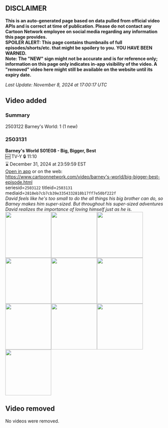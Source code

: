 ## DISCLAIMER
**This is an auto-generated page based on data pulled from official video APIs and is correct at time of publication. Please do not contact any Cartoon Network employee on social media regarding any information this page provides.**  
**SPOILER ALERT: This page contains thumbnails of full episodes/shorts/etc. that might be spoilery to you. YOU HAVE BEEN WARNED.**  
**Note: The "NEW" sign might not be accurate and is for reference only; information on this page only indicates in-app visibility of the video. A "removed" video here might still be available on the website until its expiry date.**  

_Last Update: November 8, 2024 at 17:00:17 UTC_
## Video added
### Summary
2503122 Barney's World: 1 (1 new)  
### 2503131
**Barney's World S01E08 - Big, Bigger, Best**  
🆕 TV-Y 🔒 11:10  
⌛ December 31, 2024 at 23:59:59 EST  
[Open in app](https://cnvideo.sercomkc.org/redirector.html?type=cnapp&seriesid=1000000000093702&titleid=2503131&mediaid=2810eb7cb7cb39e3354332810b17ff7e50bf222f) or on the web: https://www.cartoonnetwork.com/video/barney's-world/big-bigger-best-episode.html  
seriesid=`2503122` titleid=`2503131` mediaid=`2810eb7cb7cb39e3354332810b17ff7e50bf222f`  
_David feels like he's too small to do the all things his big brother can do, so Barney makes him super-sized. But throughout his super-sized adventures David realizes the importance of loving himself just as he is._  
<a href="https://s3.amazonaws.com/cartoonorchestrator/2503131_001_1280x720.jpg"><img src="https://s3.amazonaws.com/cartoonorchestrator/2503131_001_640x360.jpg" height="144px" /></a><a href="https://s3.amazonaws.com/cartoonorchestrator/2503131_002_1280x720.jpg"><img src="https://s3.amazonaws.com/cartoonorchestrator/2503131_002_640x360.jpg" height="144px" /></a><a href="https://s3.amazonaws.com/cartoonorchestrator/2503131_003_1280x720.jpg"><img src="https://s3.amazonaws.com/cartoonorchestrator/2503131_003_640x360.jpg" height="144px" /></a><a href="https://s3.amazonaws.com/cartoonorchestrator/2503131_004_1280x720.jpg"><img src="https://s3.amazonaws.com/cartoonorchestrator/2503131_004_640x360.jpg" height="144px" /></a><a href="https://s3.amazonaws.com/cartoonorchestrator/2503131_005_1280x720.jpg"><img src="https://s3.amazonaws.com/cartoonorchestrator/2503131_005_640x360.jpg" height="144px" /></a><a href="https://s3.amazonaws.com/cartoonorchestrator/2503131_006_1280x720.jpg"><img src="https://s3.amazonaws.com/cartoonorchestrator/2503131_006_640x360.jpg" height="144px" /></a><a href="https://s3.amazonaws.com/cartoonorchestrator/2503131_007_1280x720.jpg"><img src="https://s3.amazonaws.com/cartoonorchestrator/2503131_007_640x360.jpg" height="144px" /></a><a href="https://s3.amazonaws.com/cartoonorchestrator/2503131_008_1280x720.jpg"><img src="https://s3.amazonaws.com/cartoonorchestrator/2503131_008_640x360.jpg" height="144px" /></a><a href="https://s3.amazonaws.com/cartoonorchestrator/2503131_009_1280x720.jpg"><img src="https://s3.amazonaws.com/cartoonorchestrator/2503131_009_640x360.jpg" height="144px" /></a><a href="https://s3.amazonaws.com/cartoonorchestrator/2503131_010_1280x720.jpg"><img src="https://s3.amazonaws.com/cartoonorchestrator/2503131_010_640x360.jpg" height="144px" /></a>
## Video removed
No videos were removed.  
